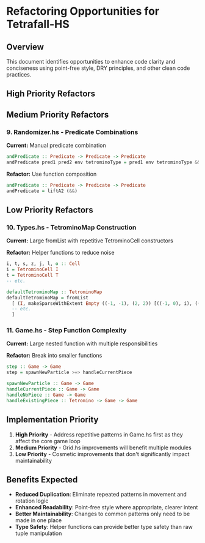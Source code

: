 # Refactoring Opportunities for Tetrafall-HS

## Overview
This document identifies opportunities to enhance code clarity and conciseness using point-free style, DRY principles, and other clean code practices.

## High Priority Refactors







## Medium Priority Refactors



### 9. Randomizer.hs - Predicate Combinations
**Current:** Manual predicate combination
```haskell
andPredicate :: Predicate -> Predicate -> Predicate
andPredicate pred1 pred2 env tetrominoType = pred1 env tetrominoType && pred2 env tetrominoType
```

**Refactor:** Use function composition
```haskell
andPredicate :: Predicate -> Predicate -> Predicate
andPredicate = liftA2 (&&)
```

## Low Priority Refactors

### 10. Types.hs - TetrominoMap Construction
**Current:** Large fromList with repetitive TetrominoCell constructors

**Refactor:** Helper functions to reduce noise
```haskell
i, t, s, z, j, l, o :: Cell
i = TetrominoCell I
t = TetrominoCell T
-- etc.

defaultTetrominoMap :: TetrominoMap
defaultTetrominoMap = fromList
  [ (I, makeSparseWithExtent Empty ((-1, -1), (2, 2)) [((-1, 0), i), ((0, 0), i), ((1, 0), i), ((2, 0), i)])
  -- etc.
  ]
```

### 11. Game.hs - Step Function Complexity
**Current:** Large nested function with multiple responsibilities

**Refactor:** Break into smaller functions
```haskell
step :: Game -> Game
step = spawnNewParticle >=> handleCurrentPiece

spawnNewParticle :: Game -> Game
handleCurrentPiece :: Game -> Game
handleNoPiece :: Game -> Game  
handleExistingPiece :: Tetromino -> Game -> Game
```

## Implementation Priority

1. **High Priority** - Address repetitive patterns in Game.hs first as they affect the core game loop
2. **Medium Priority** - Grid.hs improvements will benefit multiple modules  
3. **Low Priority** - Cosmetic improvements that don't significantly impact maintainability

## Benefits Expected

- **Reduced Duplication**: Eliminate repeated patterns in movement and rotation logic
- **Enhanced Readability**: Point-free style where appropriate, clearer intent
- **Better Maintainability**: Changes to common patterns only need to be made in one place
- **Type Safety**: Helper functions can provide better type safety than raw tuple manipulation